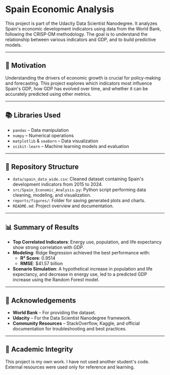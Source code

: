 # Spain Economic Analysis

This project is part of the Udacity Data Scientist Nanodegree. It analyzes Spain's economic development indicators using data from the World Bank, following the CRISP-DM methodology. The goal is to understand the relationship between various indicators and GDP, and to build predictive models.

---

## 📌 Motivation

Understanding the drivers of economic growth is crucial for policy-making and forecasting. This project explores which indicators most influence Spain's GDP, how GDP has evolved over time, and whether it can be accurately predicted using other metrics.

---

## 📚 Libraries Used

- `pandas` – Data manipulation
- `numpy` – Numerical operations
- `matplotlib` & `seaborn` – Data visualization
- `scikit-learn` – Machine learning models and evaluation
---

## 📁 Repository Structure
- `data/spain_data_wide.csv`: Cleaned dataset containing Spain's development indicators from 2015 to 2024.
- `src/Spain_Economic_Analysis.py`: Python script performing data cleaning, modeling, and visualization.
- `reports/figures/`: Folder for saving generated plots and charts.
- `README.md`: Project overview and documentation.

---

## 📊 Summary of Results

- **Top Correlated Indicators**: Energy use, population, and life expectancy show strong correlation with GDP.
- **Modeling**: Ridge Regression achieved the best performance with:
  - **R² Score**: 0.9514
  - **RMSE**: \$41.57 billion
- **Scenario Simulation**: A hypothetical increase in population and life expectancy, and decrease in energy use, led to a predicted GDP increase using the Random Forest model.

---

## 🙏 Acknowledgements

- **World Bank** – For providing the dataset.
- **Udacity** – For the Data Scientist Nanodegree framework.
- **Community Resources** – StackOverflow, Kaggle, and official documentation for troubleshooting and best practices.

---

## 🚫 Academic Integrity

This project is my own work. I have not used another student's code. External resources were used only for reference and learning.

